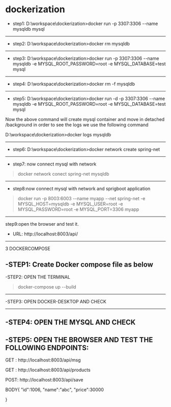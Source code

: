 # dockerization
- step1:
D:\workspace\dockerization>docker run -p 3307:3306 --name mysqldb mysql
----------------------------------------------------------------------------

- step2:
D:\workspace\dockerization>docker rm mysqldb
---------------------------------------------------------------------------

- step3:
D:\workspace\dockerization>docker run -p 3307:3306 --name mysqldb -e MYSQL_ROOT_PASSWORD=root -e MYSQL_DATABASE=test mysql
----------------------------------------------------------------------------

- step4:
D:\workspace\dockerization>docker rm -f mysqldb
--------------------------------------------------------------------------------

- step5:
D:\workspace\dockerization>docker run -d -p 3307:3306 --name mysqldb -e MYSQL_ROOT_PASSWORD=root -e MYSQL_DATABASE=test mysql

Now the above command will create mysql container and move in detached /background 
in order to see the logs we use the following command

D:\workspace\dockerization>docker logs mysqldb

----------------------------------------------------------------------------------


- step6:
D:\workspace\dockerization>docker network create spring-net
------------------------------------------------------------------------

- step7: now connect mysql with network

>docker network conect spring-net mysqldb
--------------------------------------------------------------------------

- step8:now connect mysql with network and sprigboot application
>docker run -p 8003:6003 --name myapp --net spring-net -e MYSQL_HOST=mysqldb -e MYSQL_USER=root -e MYSQL_PASSWORD=root -e MYSQL_PORT=3306 myapp
---------------------------------------------------------------------------------

step9:open the browser and test it.

- URL: http://localhost:8003/api/
---------------------------------------------------

3 DOCKERCOMPOSE

-STEP1: Create Docker compose file as below
--------------------------------------------------------

-STEP2: OPEN THE TERMINAL 
> docker-compose up --build

----------------------------------------------------
-STEP3: OPEN DOCKER-DESKTOP AND CHECK

---------------------------------------------------

-STEP4: OPEN THE MYSQL AND CHECK
---------------------------------------------------

-STEP5: OPEN THE BROWSER AND TEST THE FOLLOWING ENDPOINTS:
-----------------------------------------------

GET : http://localhost:8003/api/msg

GET : http://localhost:8003/api/products

POST: http://localhost:8003/api/save

BODY{
"id":1006,
"name":"abc",
"price":30000

}





